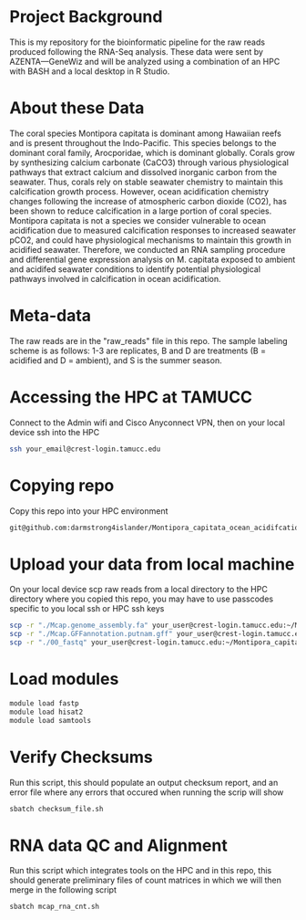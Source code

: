 # Project Background 
This is my repository for the bioinformatic pipeline for the raw reads produced following the RNA-Seq analysis. These data were sent by AZENTA—GeneWiz and will be analyzed using a combination of an HPC with BASH and a local desktop in R Studio.

# About these Data
The coral species Montipora capitata is dominant among Hawaiian reefs and is present throughout the Indo-Pacific. This species belongs to the dominant coral family, Arocporidae, which is dominant globally. Corals grow by synthesizing calcium carbonate (CaCO3) through various physiological pathways that extract calcium and dissolved inorganic carbon from the seawater. Thus, corals rely on stable seawater chemistry to maintain this calcification growth process. However, ocean acidification chemistry changes following the increase of atmospheric carbon dioxide (CO2), has been shown to reduce calcification in a large portion of coral species. Montipora capitata is not a species we consider vulnerable to ocean acidification due to measured calcification responses to increased seawater pCO2, and could have physiological mechanisms to maintain this growth in acidified seawater. Therefore, we conducted an RNA sampling procedure and differential gene expression analysis on M. capitata exposed to ambient and acidifed seawater conditions to identify potential physiological pathways involved in calcification in ocean acidification.

# Meta-data
The raw reads are in the "raw_reads" file in this repo. The sample labeling scheme is as follows: 1-3 are replicates, B and D are treatments (B = acidified and D = ambient), and S is the summer season.

# Accessing the HPC at TAMUCC
Connect to the Admin wifi and Cisco Anyconnect VPN, then on your local device ssh into the HPC
```bash
ssh your_email@crest-login.tamucc.edu
```
# Copying repo
Copy this repo into your HPC environment
```bash
git@github.com:darmstrong4islander/Montipora_capitata_ocean_acidifcation_RNA_seq.git
```
# Upload your data from local machine
On your local device scp raw reads from a local directory to the HPC directory where you copied this repo, you may have to use passcodes specific to you local ssh or HPC ssh keys
```bash
scp -r "./Mcap.genome_assembly.fa" your_user@crest-login.tamucc.edu:~/Montipora_capitata_ocean_acidifcation_RNA_seq/reference_genome
scp -r "./Mcap.GFFannotation.putnam.gff" your_user@crest-login.tamucc.edu:~/Montipora_capitata_ocean_acidifcation_RNA_seq/reference_genome
scp -r "./00_fastq" your_user@crest-login.tamucc.edu:~/Montipora_capitata_ocean_acidifcation_RNA_seq/00_fastq
```
# Load modules
```bash
module load fastp                
module load hisat2               
module load samtools             
```
# Verify Checksums 
Run this script, this should populate an output checksum report, and an error file where any errors that occured when running the scrip will show
```bash
sbatch checksum_file.sh
```

# RNA data QC and Alignment
Run this script which integrates tools on the HPC and in this repo, this should generate preliminary files of count matrices in which we will then merge in the following script
```bash
sbatch mcap_rna_cnt.sh
```
